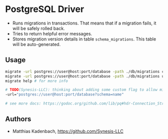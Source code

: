 # PostgreSQL Driver

* Runs migrations in transactions.
  That means that if a migration fails, it will be safely rolled back.
* Tries to return helpful error messages.
* Stores migration version details in table ``schema_migrations``.
  This table will be auto-generated.


## Usage

```bash
migrate -url postgres://user@host:port/database -path ./db/migrations create add_field_to_table
migrate -url postgres://user@host:port/database -path ./db/migrations up
migrate help # for more info

# TODO(Synesis-LLC): thinking about adding some custom flag to allow migration within schemas:
-url="postgres://user@host:port/database?schema=name"

# see more docs: https://godoc.org/github.com/lib/pq#hdr-Connection_String_Parameters
```

## Authors

* Matthias Kadenbach, https://github.com/Synesis-LLC
